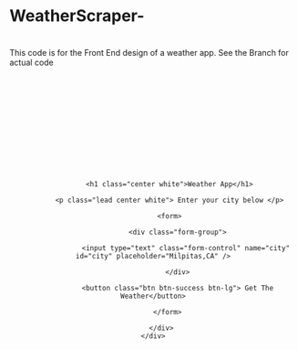# WeatherScraper-
This code is for the Front End design of a weather app. See the Branch for actual code 

<!doctype html>
<html>
<head>
    <title></title>

<meta charset="utf-8" />
<meta http-equiv="Content-type" content="text/html; charset=utf-8" />
<meta name="viewport" content="width=device-width, initial-scale=1" />
<script src="https://ajax.googleapis.com/ajax/libs/jquery/3.1.1/jquery.min.js"></script>
<link rel="stylesheet" href="https://maxcdn.bootstrapcdn.com/bootstrap/3.3.7/css/bootstrap.min.css" integrity="sha384-BVYiiSIFeK1dGmJRAkycuHAHRg32OmUcww7on3RYdg4Va+PmSTsz/K68vbdEjh4u" crossorigin="anonymous">
<link rel="stylesheet" href="https://maxcdn.bootstrapcdn.com/bootstrap/3.3.7/css/bootstrap-theme.min.css" integrity="sha384-rHyoN1iRsVXV4nD0JutlnGaslCJuC7uwjduW9SVrLvRYooPp2bWYgmgJQIXwl/Sp" crossorigin="anonymous">
<script src="https://maxcdn.bootstrapcdn.com/bootstrap/3.3.7/js/bootstrap.min.js" integrity="sha384-Tc5IQib027qvyjSMfHjOMaLkfuWVxZxUPnCJA7l2mCWNIpG9mGCD8wGNIcPD7Txa" crossorigin="anonymous"></script>

<style>

 html, body {
 	height:100%;
 }

.container {
			background-image:url("clouds.jpg");
			background-size:cover;	
			background-position:center;
			height:100%;
			width:100%;
			padding-top:150px;
		}

.center {
	text-align:center;
	}
	
.white {
	color:white;
}

button {
	margin-top:20px;
}

h1 {
	padding-bottom:20px;
}

p {
	padding-bottom:20px;
}
</style>

</head>

<body>
	
<div class="container">
	<div class="row">
  		<div class="col-md-6 col-md-offset-3 center">
  			
  			<h1 class="center white">Weather App</h1>
  			
  			<p class="lead center white"> Enter your city below </p>
  			
  			<form>
  				
  				<div class="form-group">
  				
  					<input type="text" class="form-control" name="city" id="city" placeholder="Milpitas,CA" />
  				
  				</div>
  				
  				<button class="btn btn-success btn-lg"> Get The Weather</button>
  			
  			</form>	
			
		</div>
	</div>
</div>




</body>

</html>
